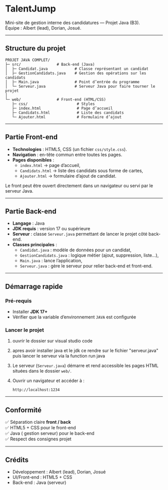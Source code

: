 # TalentJump

Mini-site de gestion interne des candidatures — Projet Java (B3).  
Équipe : Albert (lead), Dorian, Josué.

---

## Structure du projet

```
PROJET JAVA COMPLET/
├─ src/                # Back-end (Java)
│  ├─ Candidat.java            # Classe représentant un candidat
│  ├─ GestionCandidats.java    # Gestion des opérations sur les candidats
│  ├─ Main.java                # Point d’entrée du programme
│  └─ Serveur.java             # Serveur Java pour faire tourner le projet
│
└─ web/                # Front-end (HTML/CSS)
   ├─ css/                      # Styles
   ├─ index.html                # Page d’accueil
   ├─ Candidats.html            # Liste des candidats
   └─ Ajouter.html              # Formulaire d’ajout
```

---

## Partie Front-end

- **Technologies** : HTML5, CSS (un fichier `css/style.css`).  
- **Navigation** : en-tête commun entre toutes les pages.  
- **Pages disponibles** :  
  - `index.html` → page d’accueil,  
  - `Candidats.html` → liste des candidats sous forme de cartes,  
  - `Ajouter.html` → formulaire d’ajout de candidat.  

Le front peut être ouvert directement dans un navigateur ou servi par le serveur Java.

---

## Partie Back-end

- **Langage** : Java  
- **JDK requis** : version 17 ou supérieure  
- **Serveur** : classe `Serveur.java` permettant de lancer le projet côté back-end.  
- **Classes principales** :  
  - `Candidat.java` : modèle de données pour un candidat,  
  - `GestionCandidats.java` : logique métier (ajout, suppression, liste…),  
  - `Main.java` : lance l’application,  
  - `Serveur.java` : gère le serveur pour relier back-end et front-end.  

---

## Démarrage rapide

### Pré-requis  
- Installer **JDK 17+**  
- Vérifier que la variable d’environnement `JAVA` est configurée  

### Lancer le projet  
1. ouvrir le dossier sur visual studio code

2. apres avoir installer java et le jdk ce rendre sur le fichier "serveur.java"
puis lancer le serveur via la function run java  

3. Le serveur (`Serveur.java`) démarre et rend accessible les pages HTML situées dans le dossier `web/`.
   
5. Ouvrir un navigateur et accéder à :  
   ```
   http://localhost:1234
   ```  

---

## Conformité

✅ Séparation claire **front / back**  
✅ HTML5 + CSS pour le front-end  
✅ Java ( gestion serveur) pour le back-end  
✅ Respect des consignes projet  

---

## Crédits

- Développement : Albert (lead), Dorian, Josué  
- UI/Front-end : HTML5 + CSS
- Back-end : Java (serveur)  

